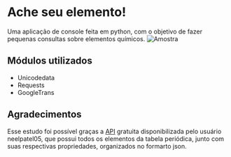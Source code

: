 # Ache seu elemento!

Uma aplicação de console feita em python, com o objetivo de fazer pequenas consultas sobre elementos químicos.
![Amostra](https://imgur.com/a/KSa0sBK)

## Módulos utilizados
- Unicodedata
- Requests
- GoogleTrans

## Agradecimentos
Esse estudo foi possível graças a [API](https://github.com/neelpatel05/periodic-table-api) gratuita disponibilizada pelo usuário neelpatel05, que possui todos os elementos da tabela periódica, junto com suas respectivas propriedades, organizados no formarto json.

